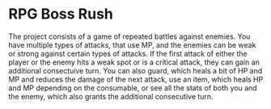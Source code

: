 # RPG Boss Rush

The project consists of a game of repeated battles against enemies. You have multiple types of attacks, that use MP, and the enemies can be weak or strong against certain types of attacks. If the first attack of either the player or the enemy hits a weak spot or is a critical attack, they can gain an additional consectuive turn. You can also guard, which heals a bit of HP and MP and reduces the damage of the next attack, use an item, which heals HP and MP depending on the consumable, or see all the stats of both you and the enemy, which also grants the additional consecutive turn.
